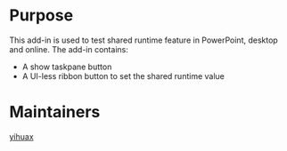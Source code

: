 # Purpose
This add-in is used to test shared runtime feature in PowerPoint, desktop and online. The add-in contains:
- A show taskpane button
- A UI-less ribbon button to set the shared runtime value

# Maintainers
[yihuax](https://github.com/yihuax)